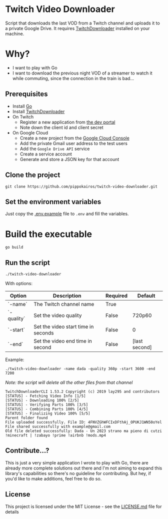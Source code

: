 # Twitch Video Downloader

Script that downloads the last VOD from a Twitch channel and uploads it to a private Google Drive. It requires [TwitchDownloader](https://github.com/lay295/TwitchDownloader) installed on your machine.

# Why?
- I want to play with Go
- I want to download the previous night VOD of a streamer to watch it while commuting, since the connection in the train is bad...

## Prerequisites

- Install [Go](https://go.dev)
- Install [TwitchDownloader](https://github.com/lay295/TwitchDownloader)
- On Twitch
  - Register a new application from [the dev portal](https://dev.twitch.tv)
  - Note down the client id and client secret
- On Google Cloud
  - Create a new project from the [Google Cloud Console](https://console.cloud.google.com)
  - Add the private Gmail user address to the test users
  - Add the `Google Drive API` service
  - Create a service account
  - Generate and store a JSON key for that account

## Clone the project

```
git clone https://github.com/pippokairos/twitch-video-downloader.git
```

## Set the environment variables

Just copy the [.env.example](.env.example) file to `.env` and fill the variables.

# Build the executable

```
go build
```

## Run the script

```
./twitch-video-downloader
```

With options:

<table>

<thead>
<tr>
<th>Option</th>
<th>Description</th>
<th>Required</th>
<th>Default</th>
</tr>
</thead>

<tbody>
<tr>
<td>`-name`</td>
<td>The Twitch channel name</td>
<td>True</td>
<td></td>
</tr>

<tr>
<td>`-quality`</td>
<td>Set the video quality</td>
<td>False</td>
<td>720p60</td>
</tr>

<tr>
<td>`-start`</td>
<td>Set the video start time in seconds</td>
<td>False</td>
<td>0</td>
</tr>

<tr>
<td>`-end`</td>
<td>Set the video end time in second</td>
<td>False</td>
<td>[last second]</td>
</tr>
</tbody>

</table>

Example:

```
./twitch-video-downloader -name dada -quality 360p -start 3600 -end 7200
```
*Note: the script will delete all the other files from that channel*
```
TwitchDownloaderCLI 1.53.2 Copyright (c) 2019 lay295 and contributors
[STATUS] - Fetching Video Info [1/5]
[STATUS] - Downloading 100% [2/5]
[STATUS] - Verifying Parts 100% [3/5]
[STATUS] - Combining Parts 100% [4/5]
[STATUS] - Finalizing Video 100% [5/5]
Parent folder found
File uploaded successfully. File ID: 4FNVZGhWFCIxDFthAj_OPUKJ1WN50oYel
File shared successfully with example@gmail.com
Old file deleted successfully: Dada - Un 2023 strano ma pieno di cutzi !minecraft | !zabayo !prime !airbnb !mods.mp4
```

## Contribute...?

This is just a very simple application I wrote to play with Go, there are already more complete solutions out there and I'm not aiming to expand this library's capabilities so there's no guideline for contributing. But hey, if you'd like to make additions, feel free to do so.

## License

This project is licensed under the MIT License - see the [LICENSE.md](LICENSE.md) file for details
